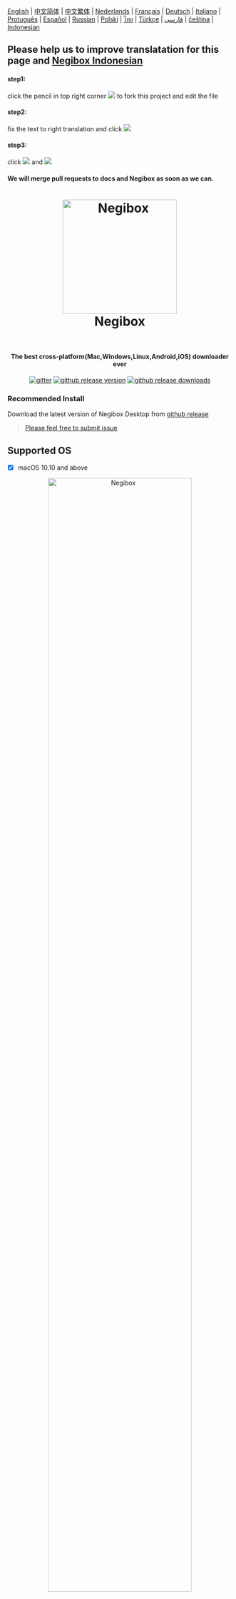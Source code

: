 [English](https://github.com/hugetiny/negibox/blob/master/docs/README.md) |
[中文简体](https://github.com/hugetiny/negibox/blob/master/docs/READMECN.md) |
[中文繁体](https://github.com/hugetiny/negibox/blob/master/docs/READMETW.md) |
[Nederlands](https://github.com/hugetiny/negibox/blob/master/docs/READMENL.md) |
[Français](https://github.com/hugetiny/negibox/blob/master/docs/READMEFR.md) |
[Deutsch](https://github.com/hugetiny/negibox/blob/master/docs/READMEDE.md) |
[Italiano](https://github.com/hugetiny/negibox/blob/master/docs/READMEIT.md) |
[Protuguês](https://github.com/hugetiny/negibox/blob/master/docs/READMEBR.md) |
[Español](https://github.com/hugetiny/negibox/blob/master/docs/READMEES.md) |
[Russian](https://github.com/hugetiny/negibox/blob/master/docs/READMERU.md) |
[Polski](https://github.com/hugetiny/negibox/blob/master/docs/READMEPL.md) |
[ไทย](https://github.com/hugetiny/negibox/blob/master/docs/READMETH.md) |
[Türkçe](https://github.com/hugetiny/negibox/blob/master/docs/READMETR.md) |
[فارسی](https://github.com/hugetiny/negibox/blob/master/docs/READMEIR.md) |
[čeština](https://github.com/hugetiny/negibox/blob/master/docs/READMECZ.md) |
[Indonesian](https://github.com/hugetiny/negibox/blob/master/docs/READMEID.md)

## Please help us to improve translatation for this page and [Negibox Indonesian](https://github.com/hugetiny/negibox/blob/master/translate/id_ID.js)

#### step1: 
click the pencil in top right corner <img src="imgs/pencil.png"> to fork this project and edit the file

#### step2:
fix the text to right translation and click
<img src="imgs/propose.png">

#### step3:
click
<img src="imgs/create-pull-request.png">
and
<img src="imgs/create-pull-request1.png">

#### We will merge pull requests to docs and Negibox as soon as we can.

<h1 align="center">
    <img src="imgs/icon-gif.gif" alt="Negibox" width="256">
  <br>
  Negibox
  <br>
  <br>
</h1>
<h4 align="center">The best cross-platform(Mac,Windows,Linux,Android,iOS) downloader ever</h4>
<p align="center">
  <a href="https://gitter.im/negibox/community"><img src="https://img.shields.io/badge/gitter-join%20chat%20%E2%86%92-brightgreen.svg" alt="gitter"></a>
  <a href="https://github.com/hugetiny/negibox/releases"><img src="https://img.shields.io/github/release/hugetiny/negibox.svg" alt="github release version"></a>
  <a href="https://github.com/hugetiny/negibox/releases"><img src="https://img.shields.io/github/downloads/hugetiny/negibox/total.svg" alt="github release downloads"></a>
</p>



### Recommended Install
Download the latest version of Negibox Desktop from [github release](https://github.com/hugetiny/negibox/releases)
>[Please feel free to submit issue](https://github.com/hugetiny/negibox/issues/new)

## Supported OS

- [x] macOS 10.10 and above
<div align="center">

  <a href="https://github.com/hugetiny/negibox/releases">
    <img src="imgs/MacScreenShot.png" alt="Negibox" width="80%">
  </a>
    <br>
    <br>
</div>

- [x] Windows 7 and above
<div align="center">

  <a href="https://github.com/hugetiny/negibox/releases">
    <img src="imgs/WindowsScreenShot.png" alt="Negibox" width="80%">
  </a>
    <br>
    <br>
</div>



##### For Linux users:  App is packaged in AppImage and requires FUSE to run.All linux platforms(Debian|Ubuntu|Gentoo|Fedora|RHEL 6|OpenSUSE|OpenELEC|CentOS|RHEL 7|SLES10|SLES11|FreeBSD|Fedora|RHEL|NetBSD) could run properly.
GUI is required to run Negibox ,GNOME or KDE desktop is recommended.
<div align="center" >
                <img src="https://appimage.org/images/distributions/arch.svg" alt="Arch Linux" height="48" width="48">
                <img src="https://appimage.org/images/distributions/centos.svg" alt="CentOS" height="48" width="48">
                <img src="https://appimage.org/images/distributions/debian.svg" alt="debian" height="48" width="48">
                <img src="https://appimage.org/images/distributions/fedora.svg" alt="Fedora" height="48" width="48">
                <img src="https://appimage.org/images/distributions/opensuse.svg" alt="openSUSE" height="64" width="64">
                <img src="https://appimage.org/images/distributions/rh.svg" alt="Red Hat" height="48" width="128">
                <img src="https://appimage.org/images/distributions/ubuntu.svg" alt="Ubuntu" height="48" width="48">
</div>

<div align="center">
  <a href="https://github.com/hugetiny/negibox/releases">
    <img src="imgs/UbuntuScreenShot.png" alt="Negibox" width="80%">
  </a>
    <br>
</div>
<div align="center">
  <a href="https://github.com/hugetiny/negibox/releases">
    <img src="imgs/centos.jpg" alt="Negibox" width="80%">
  </a>
    <br>
</div>
<div align="center">
  <a href="https://github.com/hugetiny/negibox/releases">
    <img src="imgs/fedora.jpg" alt="Negibox" width="80%">
  </a>
    <br>
    <br>
</div>


- [ ] iOS -- developing
- [ ] Android -- developing
<div align="center">
  <a href="https://github.com/hugetiny/negibox/releases">
    <img src="imgs/mobile.png" alt="Negibox" width="40%">
  </a>
    <br>
    <br>
</div>

##### remote control
- [ ] html5 -- 0%

## Browser Extension
- [ ] chrome/chromium
- [ ] firefox
- [ ] safari


## Protocol

- [x] http
- [x] https
- [x] ftp
- [x] sftp
- [ ] ftps
- [x] magnet
- [x] BitTorrent
- [x] MetaLink

## could & service

- [ ] cloud files router/NAS remote control
- [ ] cloud videos player with danmaku
- [ ] cloud music
- [ ] cloud cross-platform apps

## crowdfunding & sponsor

thank you for supporting my dream to be the next Steam

<a href="http://s04.flagcounter.com/more/Hb"><img src="https://s04.flagcounter.com/countxl/Hb/bg_FFFFFF/txt_000000/border_FFFFFF/columns_8/maxflags_32/viewers_0/labels_0/pageviews_0/flags_0/percent_0/" alt="Flag Counter" border="0"></a>
